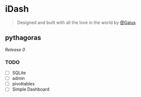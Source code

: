 # iDash

> Designed and built with all the love in the world by [@Gaius](https://github.com/gaiusyao)

## pythagoras 
*Release 0*

### TODO

- [ ] SQLite
- [ ] admin
- [ ] pivottables
- [ ] Simple Dashboard